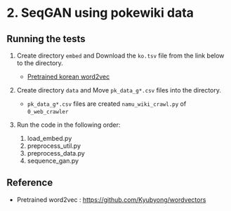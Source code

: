 # 2. SeqGAN using pokewiki data

## Running the tests
1. Create directory `embed` and Download the `ko.tsv` file from the link below to the directory.
    - [Pretrained korean word2vec](https://drive.google.com/open?id=0B0ZXk88koS2KbDhXdWg1Q2RydlU)
    
2. Create directory `data` and Move `pk_data_g*.csv` files into the directory.
    - `pk_data_g*.csv` files are created `namu_wiki_crawl.py` of `0_web_crawler`

3. Run the code in the following order:
    1. load_embed.py
    2. preprocess_util.py
    3. preprocess_data.py
    4. sequence_gan.py
    
## Reference
- Pretrained word2vec : https://github.com/Kyubyong/wordvectors
